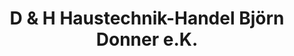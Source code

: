 ---
title: "D & H Haustechnik-Handel Björn Donner e.K."
url: /ahlen/d-und-h-haustechnik-handel-bjoern-donner-e-k/
shop: Großhandel
---